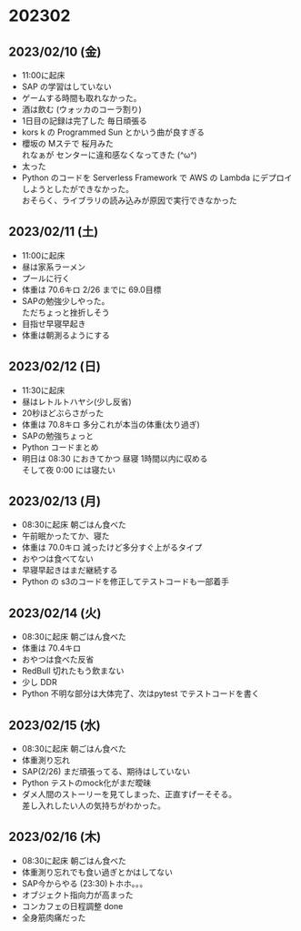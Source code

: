 # 202302

## 2023/02/10 (金)
 - 11:00に起床
 - SAP の学習はしていない
 - ゲームする時間も取れなかった。
 - 酒は飲む (ウォッカのコーラ割り)
 - 1日目の記録は完了した 毎日頑張る
 - kors k の Programmed Sun とかいう曲が良すぎる
 - 櫻坂の Mステで 桜月みた <br>れなぁが センターに違和感なくなってきた (^ω^)
 - 太った 
 - Python のコードを Serverless Framework で AWS の Lambda にデプロイしようとしたができなかった。<br>おそらく、ライブラリの読み込みが原因で実行できなかった

## 2023/02/11 (土)
 - 11:00に起床
 - 昼は家系ラーメン
 - プールに行く 
 - 体重は 70.6キロ 2/26 までに 69.0目標
 - SAPの勉強少しやった。<br> ただちょっと挫折しそう
 - 目指せ早寝早起き
 - 体重は朝測るようにする

## 2023/02/12 (日)
 - 11:30に起床
 - 昼はレトルトハヤシ(少し反省)
 - 20秒ほどぶらさがった
 - 体重は 70.8キロ 多分これが本当の体重(太り過ぎ) 
 - SAPの勉強ちょっと
 - Python コードまとめ
 - 明日は 08:30 におきてかつ 昼寝 1時間以内に収める<br>そして夜 0:00 には寝たい 

## 2023/02/13 (月)
 - 08:30に起床 朝ごはん食べた
 - 午前眠かったてか、寝た
 - 体重は 70.0キロ 減ったけど多分すぐ上がるタイプ
 - おやつは食べてない
 - 早寝早起きはまだ継続する 
 - Python の s3のコードを修正してテストコードも一部着手 

## 2023/02/14 (火)
 - 08:30に起床 朝ごはん食べた
 - 体重は 70.4キロ
 - おやつは食べた反省
 - RedBull 切れたもう飲まない
 - 少し DDR 
 - Python 不明な部分は大体完了、次はpytest でテストコードを書く

## 2023/02/15 (水)
 - 08:30に起床 朝ごはん食べた
 - 体重測り忘れ
 - SAP(2/26) まだ頑張ってる、期待はしていない
 - Python テストのmock化がまだ曖昧
 - ダメ人間のストーリーを見てしまった、正直すげーそそる。<br>差し入れしたい人の気持ちがわかった。

## 2023/02/16 (木)
 - 08:30に起床 朝ごはん食べた
 - 体重測り忘れでも食い過ぎとかはしてない
 - SAP今からやる (23:30)トホホ。。。
 - オブジェクト指向力が高まった
 - コンカフェの日程調整 done
 - 全身筋肉痛だった
